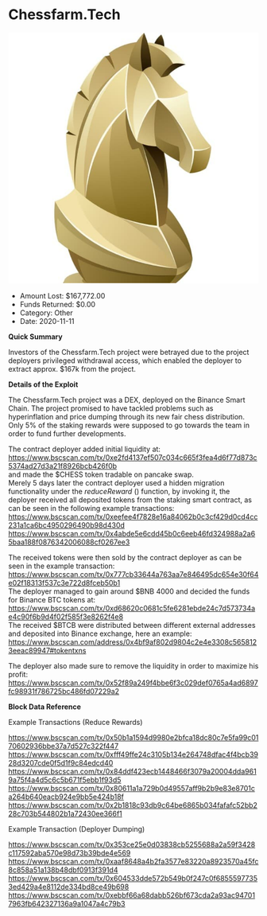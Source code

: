 # Chessfarm.Tech
![Chessfarm.Tech](/rektimages/Chessfarm.Tech.png)
- Amount Lost: $167,772.00
- Funds Returned: $0.00
- Category: Other
- Date: 2020-11-11

**Quick Summary**

Investors of the Chessfarm.Tech project were betrayed due to the project deployers privileged withdrawal access, which enabled the deployer to extract approx. $167k from the project.

  


 **Details of the Exploit**

The Chessfarm.Tech project was a DEX, deployed on the Binance Smart Chain. The project promised to have tackled problems such as hyperinflation and price dumping through its new fair chess distribution. Only 5% of the staking rewards were supposed to go towards the team in order to fund further developments.

The contract deployer added initial liquidity at:  
https://www.bscscan.com/tx/0xe2fd4137ef507c034c665f3fea4d6f77d873c5374ad27d3a21f8926bcb426f0b  
and made the $CHESS token tradable on pancake swap.  
Merely 5 days later the contract deployer used a hidden migration functionality under the _reduceReward_ () function, by invoking it, the deployer received all deposited tokens from the staking smart contract, as can be seen in the following example transactions:  
https://www.bscscan.com/tx/0xeefee4f7828e16a84062b0c3cf429d0cd4cc231a1ca6bc4950296490b98d430d  
https://www.bscscan.com/tx/0x4abde5e6cdd45b0c6eeb46fd324988a2a65baa188f0876342006088cf0267ee3

The received tokens were then sold by the contract deployer as can be seen in the example transaction:  
https://www.bscscan.com/tx/0x777cb33644a763aa7e846495dc654e30f64e02f18313f537c3e722d8fceb50b1  
The deployer managed to gain around $BNB 4000 and decided the funds for Binance BTC tokens at:  
https://www.bscscan.com/tx/0xd68620c0681c5fe6281ebde24c7d573734ae4c90f6b9d4f02f585f3e8262f4e8  
The received $BTCB were distributed between different external addresses and deposited into Binance exchange, here an example:  
https://www.bscscan.com/address/0x4bf9af802d9804c2e4e3308c5658123eeac89947#tokentxns  
  
The deployer also made sure to remove the liquidity in order to maximize his profit:  
https://www.bscscan.com/tx/0x52f89a249f4bbe6f3c029def0765a4ad6897fc98931f786725bc486fd07229a2

  


 **Block Data Reference**

Example Transactions (Reduce Rewards)

https://www.bscscan.com/tx/0x50b1a1594d9980e2bfca18dc80c7e5fa99c0170602936bbe37a7d527c322f447  
https://www.bscscan.com/tx/0xfff49ffe24c3105b134e264748dfac4f4bcb3928d3207cde0f5d1f9c84edcd40  
https://www.bscscan.com/tx/0x84ddf423ecb1448466f3079a20004dda9619a75f4a4d5c6c5b671f5ebb1f93d5  
https://www.bscscan.com/tx/0x80611a1a729b0d49557aff9b2b9e83e8701ca264b640eacb924e9bb5e424b18f  
https://www.bscscan.com/tx/0x2b1818c93db9c64be6865b034fafafc52bb228c703b544802b1a72430ee366f1

  


Example Transaction (Deployer Dumping)

https://www.bscscan.com/tx/0x353ce25e0d03838cb5255688a2a59f3428c117592aba570e98d73b39bde4e569  
https://www.bscscan.com/tx/0xaaf8648a4b2fa3577e83220a8923570a45fc8c858a51a138b48dbf0913f391d4  
https://www.bscscan.com/tx/0x604533dde572b549b0f247c0f68555977353ed429a4e8112de334bd8ce49b698  
https://www.bscscan.com/tx/0xebbf66a68dabb526bf673cda2a93ac947017963fb642327136a9a1047a4c79b3



